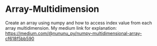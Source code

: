 # Array-Multidimension
Create an array using numpy and how to access index value from each array multidimension.
My medium link for explanation: https://medium.com/@nununu_py/numpy-multidimensional-array-cf618f5bb590
